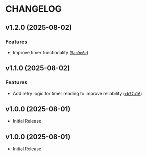# CHANGELOG

<!-- version list -->

## v1.2.0 (2025-08-02)

### Features

- Improve timer functionality
  ([`5ab9e6e`](https://github.com/matonb/anovable/commit/5ab9e6ebad9e3dd6c95e557a7eb80c897a5db1d5))


## v1.1.0 (2025-08-02)

### Features

- Add retry logic for timer reading to improve reliability
  ([`cb77a16`](https://github.com/matonb/anovable/commit/cb77a16404380610dd9140b267c34bba63136ce4))


## v1.0.0 (2025-08-01)

- Initial Release

## v1.0.0 (2025-08-01)

- Initial Release
